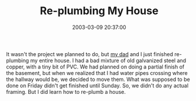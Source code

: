 ﻿---
layout: post
title: "Re-plumbing My House"
comments: false
date: 2003-03-09 20:37:00
updated: 2004-05-05 14:33:00
categories:
 - Personal
subtext-id: ba964a5a-99fb-421d-b978-30f02121878f
alias: /blog/Re-plumbing-My-House.aspx
---


It wasn't the project we planned to do, but [my dad](http://www.provost.org/Gerry/) and I just finished re-plumbing my entire house. I had a bad mixture of old galvanized steel and copper, with a tiny bit of PVC. We had planned on doing a partial finish of the basement, but when we realized that I had water pipes crossing where the hallway would be, we decided to move them. What was supposed to be done on Friday didn't get finished until Sunday. So, we didn't do any actual framing. But I did learn how to re-plumb a house.
